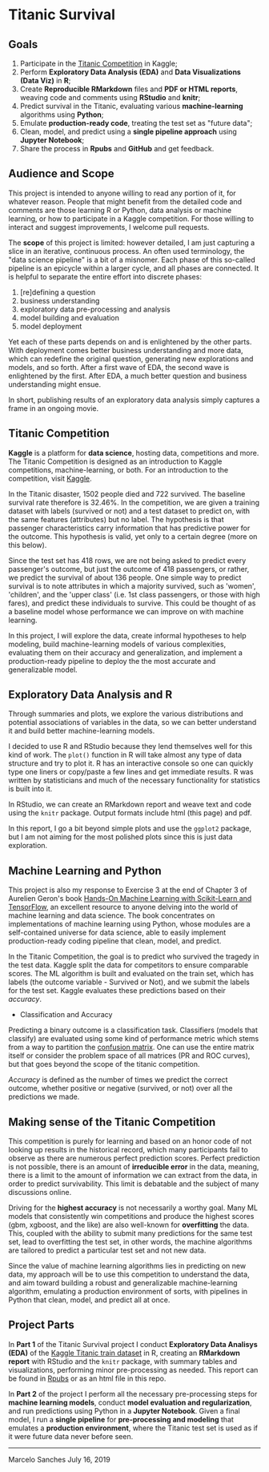 # Titanic Survival


## Goals

1. Participate in the [Titanic Competition](https://www.kaggle.com/c/titanic) in Kaggle;
2. Perform **Exploratory Data Analysis (EDA)** and **Data Visualizations (Data Viz)** in **R**;
3. Create **Reproducible RMarkdown** files and **PDF or HTML reports**, weaving code and comments using **RStudio** and **knitr**;
4. Predict survival in the Titanic, evaluating various **machine-learning** algorithms using **Python**;
5. Emulate **production-ready code**, treating the test set as "future data";
6. Clean, model, and predict using a **single pipeline approach** using **Jupyter Notebook**;
7. Share the process in **Rpubs** and **GitHub** and get feedback.

## Audience and Scope

This project is intended to anyone willing to read any portion of it, for whatever reason. People that might benefit from the detailed code and comments are those learning R or Python, data analysis or machine learning, or how to participate in a Kaggle competition. For those willing to interact and suggest improvements, I welcome pull requests. 

The **scope** of this project is limited: however detailed, I am just capturing a slice in an iterative, continuous process. An often used terminology, the "data science pipeline" is a bit of a misnomer. Each phase of this so-called pipeline is an epicycle within a larger cycle, and all phases are connected. It is helpful to separate the entire effort into discrete phases:  

1. [re]defining a question
2. business understanding 
3. exploratory data pre-processing and analysis
4. model building and evaluation
5. model deployment

Yet each of these parts depends on and is enlightened by the other parts. With deployment comes better business understanding and more data, which can redefine the original question, generating new explorations and models, and so forth. After a first wave of EDA, the second wave is enlightened by the first. After EDA, a much better question and business understanding might ensue. 

In short, publishing results of an exploratory data analysis simply captures a frame in an ongoing movie. 


## Titanic Competition

**Kaggle** is a platform for **data science**, hosting data, competitions and more. The Titanic Competition is designed as an introduction to Kaggle competitions, machine-learning, or both. For an introduction to the competition, visit [Kaggle](https://www.kaggle.com/c/titanic).

In the Titanic disaster, 1502 people died and 722 survived. The baseline survival rate therefore is 32.46%. In the competition, we are given a training dataset with labels (survived or not) and a test dataset to predict on, with the same features (attributes) but no label. The hypothesis is that passenger characteristics carry information that has predictive power for the outcome. This hypothesis is valid, yet only to a certain degree (more on this below).

Since the test set has 418 rows, we are not being asked to predict every passenger's outcome, but just the outcome of 418 passengers, or rather, we predict the survival of about 136 people. One simple way to predict survival is to note attributes in which a majority survived, such as 'women', 'children', and the 'upper class' (i.e. 1st class passengers, or those with high fares), and predict these individuals to survive. This could be thought of as a baseline model whose performance we can improve on with machine learning.

In this project, I will explore the data, create informal hypotheses to help modeling, build machine-learning models of various complexities, evaluating them on their accuracy and generalization, and implement a production-ready pipeline to deploy the the most accurate and generalizable model.


## Exploratory Data Analysis and R

Through summaries and plots, we explore the various distributions and potential associations of variables in the data, so we can better understand it and build better machine-learning models.

I decided to use R and RStudio because they lend themselves well for this kind of work. The `plot()` function in R will take almost any type of data structure and try to plot it. R has an interactive console so one can quickly type one liners or copy/paste a few lines and get immediate results. R was written by statisticians and much of the necessary functionality for statistics is built into it. 

In RStudio, we can create an RMarkdown report and weave text and code using the `knitr` package. Output formats include html (this page) and pdf. 

In this report, I go a bit beyond simple plots and use the `ggplot2` package, but I am not aiming for the most polished plots since this is just data exploration. 


## Machine Learning and Python

This project is also my response to Exercise 3 at the end of Chapter 3 of Aurelien Geron's book [Hands-On Machine Learning with Scikit-Learn and TensorFlow](https://github.com/ageron/handson-ml), an excellent resource to anyone delving into the world of machine learning and data science. The book concentrates on implementations of machine learning using Python, whose modules are a self-contained universe for data science, able to easily implement production-ready coding pipeline that clean, model, and predict.

In the Titanic Competition, the goal is to predict who survived the tragedy in the test data. Kaggle split the data for competitors to ensure comparable scores. The ML algorithm is built and evaluated on the train set, which has labels (the outcome variable - Survived or Not), and we submit the labels for the test set. Kaggle evaluates these predictions based on their *accuracy*.

* Classification and Accuracy

Predicting a binary outcome is a classification task. Classifiers (models that classify) are evaluated using some kind of performance metric which stems from a way to partition the [confusion matrix](https://en.wikipedia.org/wiki/Confusion_matrix). One can use the entire matrix itself or consider the problem space of all matrices (PR and ROC curves), but that goes beyond the scope of the titanic competition. 

*Accuracy* is defined as the number of times we predict the correct outcome, whether positive or negative (survived, or not) over all the predictions we made. 


## Making sense of the Titanic Competition

This competition is purely for learning and based on an honor code of not looking up results in the historical record, which many participants fail to observe as there are numerous perfect prediction scores. Perfect prediction is not possible, there is an amount of **irreducible error** in the data, meaning, there is a limit to the amount of information we can extract from the data, in order to predict survivability. This limit is debatable and the subject of many discussions online.

Driving for the **highest accuracy** is not necessarily a worthy goal. Many ML models that consistently win competitions and produce the highest scores (gbm, xgboost, and the like) are also well-known for **overfitting** the data. This, coupled with the ability to submit many predictions for the same test set, lead to overfitting the test set, in other words, the machine algorithms are tailored to predict a particular test set and not new data.

Since the value of machine learning algorithms lies in predicting on new data, my approach will be to use this  competition to understand the data, and aim toward building a robust and generalizable machine-learning algorithm, emulating a production environment of sorts, with pipelines in Python that clean, model, and predict all at once.


## Project Parts

In **Part 1** of the Titanic Survival project I conduct **Exploratory Data Analisys (EDA)** of the [Kaggle Titanic train dataset](https://www.kaggle.com/c/titanic/data) in R, creating an **RMarkdown report** with RStudio and the `knitr` package, with summary tables and visualizations, performing minor pre-processing as needed. This report can be found in [Rpubs](http://rpubs.com/BigBangData/512981) or as an html file in this repo. 

In **Part 2** of the project I perform all the necessary pre-processing steps for **machine learning models**, conduct **model evaluation and regularization**, and run predictions using Python in a **Jupyter Notebook**. Given a final model, I run a **single pipeline** for **pre-processing and modeling** that emulates a **production environment**, where the Titanic test set is used as if it were future data never before seen.


---

Marcelo Sanches July 16, 2019
